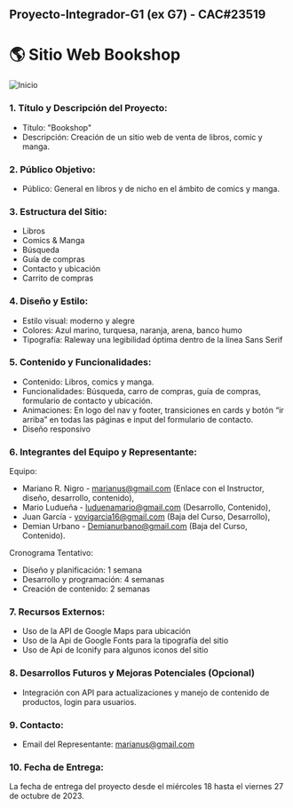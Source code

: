 ## Proyecto-Integrador-G1 (ex G7) - CAC#23519

# 🌎 Sitio Web Bookshop
![Inicio](https://github.com/marianonigro/proyecto-integrador-g7-cac23519/assets/42101589/d0b27c69-c587-48fe-9a20-ab610c34a120)

### 1. Título y Descripción del Proyecto:
-	Título: "Bookshop"
-	Descripción: Creación de un sitio web de venta de libros, comic y manga.
### 2.	Público Objetivo:
-	Público: General en libros y de nicho en el ámbito de comics y manga.
### 3.	Estructura del Sitio:
-	Libros
-	Comics & Manga
-	Búsqueda
-	Guía de compras
-	Contacto y ubicación
-	Carrito de compras
### 4.	Diseño y Estilo:
-	Estilo visual: moderno y alegre
-	Colores: Azul marino, turquesa, naranja, arena, banco humo
-	Tipografía: Raleway una legibilidad óptima dentro de la línea Sans Serif
### 5.	Contenido y Funcionalidades:
-	Contenido: Libros, comics y manga.
-	Funcionalidades: Búsqueda, carro de compras, guía de compras, formulario de contacto y ubicación.
-	Animaciones: En logo del nav y footer, transiciones en cards y botón “ir arriba” en todas las páginas e input del formulario de contacto.
-	Diseño responsivo 
### 6.	Integrantes del Equipo y Representante:
Equipo: <br>
  * Mariano R. Nigro - marianus@gmail.com (Enlace con el Instructor, diseño, desarrollo, contenido),<br>
  * Mario Ludueña - luduenamario@gmail.com (Desarrollo, Contenido),<br>
  * Juan García - yovigarcia16@gmail.com (Baja del Curso, Desarrollo),<br>
  * Demian Urbano - Demianurbano@gmail.com (Baja del Curso, Contenido).<br>
  
Cronograma Tentativo:<br>
-	Diseño y planificación: 1 semana
-	Desarrollo y programación: 4 semanas
-	Creación de contenido: 2 semanas
### 7.	Recursos Externos:
-	Uso de la API de Google Maps para ubicación
-	Uso de la Api de Google Fonts para la tipografía del sitio
-	Uso de Api de Iconify para algunos iconos del sitio
### 8.	Desarrollos Futuros y Mejoras Potenciales (Opcional)
-	Integración con API para actualizaciones y manejo de contenido de productos, login para usuarios.
### 9.	Contacto:
-	Email del Representante: marianus@gmail.com
### 10.	Fecha de Entrega:
La fecha de entrega del proyecto desde el miércoles 18 hasta el viernes 27 de octubre de 2023.


